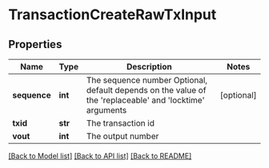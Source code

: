 # TransactionCreateRawTxInput

## Properties
Name | Type | Description | Notes
------------ | ------------- | ------------- | -------------
**sequence** | **int** | The sequence number Optional, default depends on the value of the &#x27;replaceable&#x27; and &#x27;locktime&#x27; arguments | [optional] 
**txid** | **str** | The transaction id | 
**vout** | **int** | The output number | 

[[Back to Model list]](../README.md#documentation-for-models) [[Back to API list]](../README.md#documentation-for-api-endpoints) [[Back to README]](../README.md)

